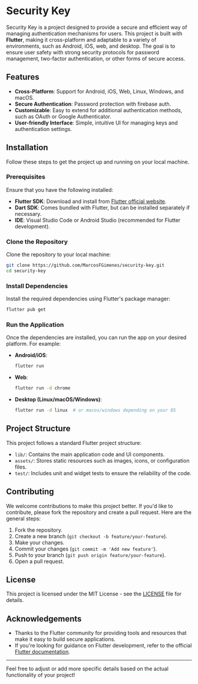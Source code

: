 # Security Key

Security Key is a project designed to provide a secure and efficient way of managing authentication mechanisms for users. This project is built with **Flutter**, making it cross-platform and adaptable to a variety of environments, such as Android, iOS, web, and desktop. The goal is to ensure user safety with strong security protocols for password management, two-factor authentication, or other forms of secure access.

## Features

- **Cross-Platform**: Support for Android, iOS, Web, Linux, Windows, and macOS.
- **Secure Authentication**: Password protection with firebase auth.
- **Customizable**: Easy to extend for additional authentication methods, such as OAuth or Google Authenticator.
- **User-friendly Interface**: Simple, intuitive UI for managing keys and authentication settings.
  
## Installation

Follow these steps to get the project up and running on your local machine.

### Prerequisites

Ensure that you have the following installed:

- **Flutter SDK**: Download and install from [Flutter official website](https://flutter.dev/docs/get-started/install).
- **Dart SDK**: Comes bundled with Flutter, but can be installed separately if necessary.
- **IDE**: Visual Studio Code or Android Studio (recommended for Flutter development).
  
### Clone the Repository

Clone the repository to your local machine:

```bash
git clone https://github.com/MarcosFGimenes/security-key.git
cd security-key
```

### Install Dependencies

Install the required dependencies using Flutter's package manager:

```bash
flutter pub get
```

### Run the Application

Once the dependencies are installed, you can run the app on your desired platform. For example:

- **Android/iOS**:
  ```bash
  flutter run
  ```

- **Web**:
  ```bash
  flutter run -d chrome
  ```

- **Desktop (Linux/macOS/Windows)**:
  ```bash
  flutter run -d linux  # or macos/windows depending on your OS
  ```

## Project Structure

This project follows a standard Flutter project structure:

- `lib/`: Contains the main application code and UI components.
- `assets/`: Stores static resources such as images, icons, or configuration files.
- `test/`: Includes unit and widget tests to ensure the reliability of the code.

## Contributing

We welcome contributions to make this project better. If you'd like to contribute, please fork the repository and create a pull request. Here are the general steps:

1. Fork the repository.
2. Create a new branch (`git checkout -b feature/your-feature`).
3. Make your changes.
4. Commit your changes (`git commit -m 'Add new feature'`).
5. Push to your branch (`git push origin feature/your-feature`).
6. Open a pull request.

## License

This project is licensed under the MIT License - see the [LICENSE](LICENSE) file for details.

## Acknowledgements

- Thanks to the Flutter community for providing tools and resources that make it easy to build secure applications.
- If you're looking for guidance on Flutter development, refer to the official [Flutter documentation](https://flutter.dev/docs).

---

Feel free to adjust or add more specific details based on the actual functionality of your project!
